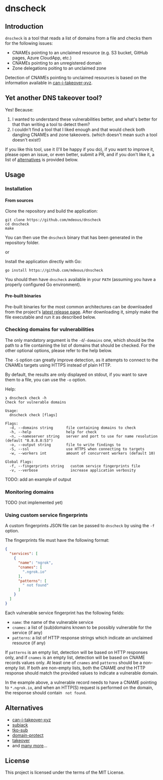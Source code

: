 # dnscheck

## Introduction
`dnscheck` is a tool that reads a list of domains from a file and checks them for the following issues:

- CNAMEs pointing to an unclaimed resource (e.g. S3 bucket, GitHub pages, Azure CloudApp, etc.)
- CNAMEs pointing to an unregistered domain
- Zone delegations poiting to an unclaimed zone

Detection of CNAMEs pointing to unclaimed resources is based on the information available 
in [can-i-takeover-xyz](https://github.com/EdOverflow/can-i-take-over-xyz).

## Yet another DNS takeover tool?
Yes! Because:
1. I wanted to understand these vulnerabilities better, and what's better for that than writing a tool to detect them?
2. I couldn't find a tool that I liked enough and that would check both dangling CNAMEs and zone takeovers.
(which doesn't mean such a tool doesn't exist!)

If you like this tool, use it  (I'll be happy if you do), if you want to improve it, please open
an issue, or even better, submit a PR, and if you don't like it, a list of [alternatives](#alternatives) is provided below.

## Usage
### Installation
#### From sources
Clone the repository and build the application:
```shell
git clone https://github.com/mdeous/dnscheck
cd dnscheck
make
```
You can then use the `dnscheck` binary that has been generated in the repository folder.

or

Install the application directly with Go:
```shell
go install https://github.com/mdeous/dnscheck
```
You should then have `dnscheck` available in your `PATH` (assuming you have a properly configured Go environment).

#### Pre-built binaries
Pre-built binaries for the most common architectures can be downloaded from the 
project's [latest release page](https://github.com/mdeous/dnscheck/releases/latest).
After downloading it, simply make the file executable and run it as described below.

### Checking domains for vulnerabilities
The only mandatory argument is the `-d`/`-domains` one, which should be the path to a file
containing the list of domains that should be checked. For the other optional options, please
refer to the help below.

The `-S` option can greatly improve detection, as it attempts to connect to the CNAMEs targets
using HTTPS instead of plain HTTP.

By default, the results are only displayed on stdout, if you want to save them to a file, you can
use the `-o` option.

Help:
```
❯ dnscheck check -h
Check for vulnerable domains

Usage:
  dnscheck check [flags]

Flags:
  -d, --domains string      file containing domains to check
  -h, --help                help for check
  -n, --nameserver string   server and port to use for name resolution (default "8.8.8.8:53")
  -o, --output string       file to write findings to
  -S, --ssl                 use HTTPS when connecting to targets
  -w, --workers int         amount of concurrent workers (default 10)

Global Flags:
  -f, --fingerprints string   custom service fingerprints file
  -v, --verbose               increase application verbosity
```

TODO: add an example of output

### Monitoring domains
TODO  (not implemented yet)

### Using custom service fingerprints
A custom fingerprints JSON file can be passed to `dnscheck` by using the `-f` option.

The fingerprints file must have the following format:
```json
{
  "services": [
    {
      "name": "ngrok",
      "cnames": [
        ".ngrok.io"
      ],
      "patterns": [
        " not found"
      ]
    }
  ]
}
```

Each vulnerable service fingerprint has the following fields:
- `name`: the name of the vulnerable service
- `cnames`: a list of (sub)domains known to be possibly vulnerable for the service (if any)
- `patterns`: a list of HTTP response strings which indicate an unclaimed resource (if any)

If `patterns` is an empty list, detection will be based on HTTP responses only, and if `cnames`
is an empty list, detection will be based on CNAME records values only. At least one of `cnames`
and `patterns` should be a non-empty list. If both are non-empty lists, both the CNAME _and_
the HTTP response should match the provided values to indicate a vulnerable domain.

In the example above, a vulnerable record needs to have a CNAME pointing to `*.ngrok.io`, and
when an HTTP(S) request is performed on the domain, the response should contain ` not found`.

## Alternatives
- [can-i-takeover-xyz](https://github.com/EdOverflow/can-i-take-over-xyz)
- [subjack](https://github.com/haccer/subjack)
- [tko-sub](https://github.com/anshumanbh/tko-subs)
- [domain-protect](https://github.com/ovotech/domain-protect)
- [takeover](https://github.com/m4ll0k/takeover)
- and [many more](https://www.google.com/search?q=%28dns+OR+domain%29+takeover+site%3Agithub.com)...

## License
This project is licensed under the terms of the MIT License.
